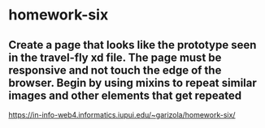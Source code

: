 # homework-six

## Create a page that looks like the prototype seen in the travel-fly xd file. The page must be responsive and not touch the edge of the browser. Begin by using mixins to repeat similar images and other elements that get repeated

https://in-info-web4.informatics.iupui.edu/~garizola/homework-six/
